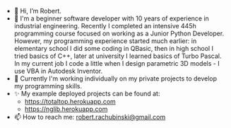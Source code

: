 - 👋 Hi, I’m Robert.
- 👀 I'm a beginner software developer with 10 years of experience in industrial engineering. Recently I completed an intensive 445h programming course focused on working as a Junior Python Developer. However, my programming experience started much earlier: in elementary school I did some coding in QBasic, then in high school I tried basics of C++, later at university I learned basics of Turbo Pascal. In my current job I code a little when I design parametric 3D models - I use VBA in Autodesk Inventor.
- 🌱 Currently I'm working individually on my private projects to develop my programming skills.
- ✨ My example deployed projects can be found at:
  - https://totaltop.herokuapp.com
  - https://nglib.herokuapp.com
- 📫 How to reach me: robert.rachubinski@gmail.com

<!---
robrach/robrach is a ✨ special ✨ repository because its `README.md` (this file) appears on your GitHub profile.
You can click the Preview link to take a look at your changes.
--->
